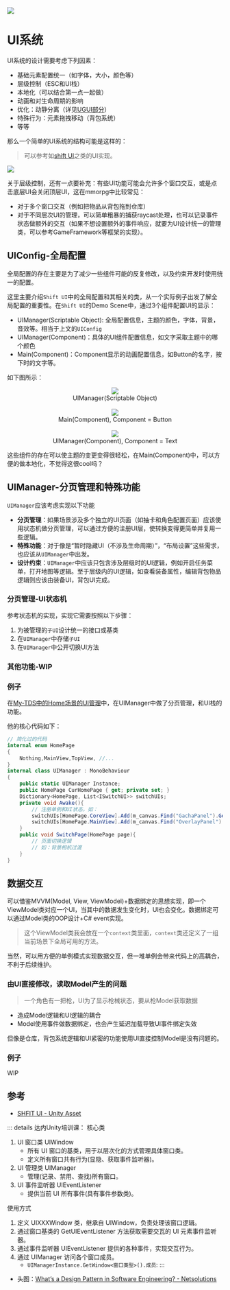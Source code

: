 
<img src="../img/uisystem-1.jpg">

# UI系统

UI系统的设计需要考虑下列因素：

- 基础元素配置统一（如字体，大小，颜色等）
- 层级控制（ESC和UI栈）
- 本地化（可以结合第一点一起做）
- 动画和对生命周期的影响
- 优化：动静分离（详见[UGUI部分](../UnityComponent/UGUI.html#canvas-动静分离)）
- 特殊行为：元素拖拽移动（背包系统）
- 等等

那么一个简单的UI系统的结构可能是这样的：
> 可以参考如[shift UI](https://assetstore.unity.com/packages/2d/gui/shift-complete-sci-fi-ui-157943)之类的UI实现。

<img src="../img/uisystem-2.png">


关于层级控制，还有一点要补充：有些UI功能可能会允许多个窗口交互，或是点击底层UI会关闭顶层UI，这在mmorpg中比较常见：
- 对于多个窗口交互（例如把物品从背包拖到仓库）
- 对于不同层次UI的管理，可以简单粗暴的捕获raycast处理，也可以记录事件状态做额外的交互（如果不想设置额外的事件响应，就要为UI设计统一的管理类，可以参考GameFramework等框架的实现）。


## UIConfig-全局配置

全局配置的存在主要是为了减少一些组件可能的反复修改，以及约束开发时使用统一的配置。

这里主要介绍`Shift UI`中的全局配置和其相关的类，从一个实际例子出发了解全局配置的重要性。在`Shift UI`的Demo Scene中，通过3个组件配置UI的显示：
- UIManager(Scriptable Object): 全局配置信息，主题的颜色，字体，背景，音效等。相当于上文的`UIConfig`
- UIManager(Component)：具体的UI组件配置信息，如文字采取主题中的哪个颜色
- Main(Component)：Component显示的动画配置信息，如Button的名字，按下时的文字等。

如下图所示：

<center> 
<img src="../img/uisystem-5.png">
</br>UIManager(Scriptable Object)
</center>
</br>
<center> 
<img src="../img/uisystem-3.png">
</br>Main(Component), Component = Button
</center>
</br>
<center> 
<img src="../img/uisystem-4.png">
</br>UIManager(Component), Component = Text
</center>

这些组件的存在可以使主题的变更变得很轻松，在Main(Component)中，可以方便的做本地化，不觉得这很cool吗？

## UIManager-分页管理和特殊功能

`UIManager`应该考虑实现以下功能

- **分页管理**：如果场景涉及多个独立的UI页面（如抽卡和角色配置页面）应该使用状态机做分页管理，可以通过方便的注册UI层，使转换变得更简单并复用一些逻辑。
- **特殊功能**：对于像是“暂时隐藏UI（不涉及生命周期）”，“布局设置”这些需求，也应该从`UIManager`中出发。
- **设计约束**：`UIManager`中应该只包含涉及层级时的UI逻辑，例如开启任务菜单，打开地图等逻辑。至于层级内的UI逻辑，如查看装备属性，编辑背包物品逻辑则应该由装备UI，背包UI完成。

### 分页管理-UI状态机

参考状态机的实现，实现它需要按照以下步骤：
1. 为被管理的`子UI`设计统一的接口或基类
2. 在`UIManager`中存储`子UI`
3. 在`UIManager`中公开切换UI方法

### 其他功能-WIP

### 例子

在[My-TDS中的Home场景的UI管理](https://github.com/Unarimit/my-topdown-shooting-game/blob/dev/Assets/Scripts/HomeLogic/UILogic/UIManager.cs)中，在UIManager中做了分页管理，和UI栈的功能。

他的核心代码如下：

```cs
// 简化过的代码
internal enum HomePage
{
    Nothing,MainView,TopView, //...
}
internal class UIManager : MonoBehaviour
{
    public static UIManager Instance;
    public HomePage CurHomePage { get; private set; }
    Dictionary<HomePage, List<ISwitchUI>> switchUIs;
    private void Awake(){
        // 注册单例和UI状态，如：
        switchUIs[HomePage.CoreView].Add(m_canvas.Find("GachaPanel").GetComponent<GachaPanelUI>());
        switchUIs[HomePage.MainView].Add(m_canvas.Find("OverlayPanel").GetComponent<OverlayPanelUI>());
    }
    public void SwitchPage(HomePage page){
        // 页面切换逻辑
        // 如：背景相机过渡
    }
}
```

## 数据交互

可以借鉴MVVM(Model, View, ViewModel)+数据绑定的思想实现，即一个ViewModel类对应一个UI，当其中的数据发生变化时，UI也会变化。数据绑定可以通过Model类的OOP设计+C# event实现。
> 这个ViewModel类我会放在一个`context`类里面，`context`类还定义了一组当前场景下全局可用的方法。

当然，可以用方便的单例模式实现数据交互，但一堆单例会带来代码上的高耦合，不利于后续维护。

### 由UI直接修改，读取Model产生的问题

> 一个角色有一把枪，UI为了显示枪械状态，要从枪Model获取数据

- 造成Model逻辑和UI逻辑的耦合
- Model使用事件做数据绑定，也会产生延迟加载导致UI事件绑定失效

但像是仓库，背包系统逻辑和UI紧密的功能使用UI直接控制Model是没有问题的。


### 例子

WIP


## 参考
- [SHFIT UI - Unity Asset](https://assetstore.unity.com/packages/2d/gui/shift-complete-sci-fi-ui-157943)

::: details 达内Unity培训课：
核心类
1. Ul 窗口类 UIWindow 
    - 所有 UI 窗口的基类，用于以层次化的方式管理具体窗口类。
    - 定义所有窗口共有行为(显隐、获取事件监听器)。
2. UI 管理类 UIManager
    - 管理(记录、禁用、查找)所有窗口。
3. UI 事件监听器 UIEventListener
    - 提供当前 UI 所有事件(具有事件参数类)。

使用方式
1. 定义 UIXXXWindow 类，继承自 UIWindow，负责处理该窗口逻辑。
2. 通过窗口基类的 GetUIEventListener 方法获取需要交瓦的 UI 元素事件监听器。
3. 通过事件监听器 UIEventListener 提供的各种事件，实现交互行为。
4. 通过 UIManager 访问各个窗口成员。
    - `UIManagerInstance.GetWindow<窗口类型>().成员`:
:::

- 头图：[What’s a Design Pattern in Software Engineering? - Netsolutions](https://www.netsolutions.com/insights/software-design-pattern/)